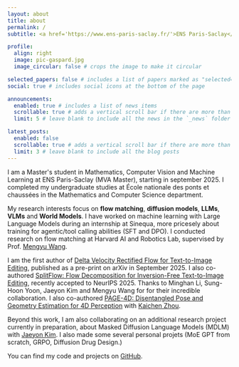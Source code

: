```yaml
---
layout: about
title: about
permalink: /
subtitle: <a href='https://www.ens-paris-saclay.fr/'>ENS Paris-Saclay</a>. <a href='https://www.enpc.fr/'>École nationale des ponts et chaussées, Institut Polytechnique de Paris </a>. Machine Learning.

profile:
  align: right
  image: pic-gaspard.jpg
  image_circular: false # crops the image to make it circular

selected_papers: false # includes a list of papers marked as "selected={true}"
social: true # includes social icons at the bottom of the page

announcements:
  enabled: true # includes a list of news items
  scrollable: true # adds a vertical scroll bar if there are more than 3 news items
  limit: 5 # leave blank to include all the news in the `_news` folder

latest_posts:
  enabled: false
  scrollable: true # adds a vertical scroll bar if there are more than 3 new posts items
  limit: 3 # leave blank to include all the blog posts
---
```


I am a Master's student in Mathematics, Computer Vision and Machine Learning at ENS Paris-Saclay (MVA Master), starting in september 2025. I completed my undergraduate studies at École nationale des ponts et chaussées in the Mathematics and Computer Science department.

My research interests focus on **flow matching**, **diffusion models**, **LLMs**, **VLMs** and **World Models**. I have worked on machine learning with Large Language Models during an internship at Sinequa, more pricesely about training for agentic/tool calling abilities (SFT and DPO). I conducted research on flow matching at Harvard AI and Robotics Lab, supervised by Prof. <a href="https://scholar.google.com/citations?user=i9B02k4AAAAJ&hl=en" target="_blank" rel="noopener noreferrer" style="color: inherit;">Mengyu Wang</a>.

I am the first author of [Delta Velocity Rectified Flow for Text-to-Image Editing](https://arxiv.org/abs/2509.05342), published as a pre-print on arXiv in September 2025. I also co-authored [SplitFlow: Flow Decomposition for Inversion-Free Text-to-Image Editing](https://neurips.cc/virtual/2025/poster/116281), recently accepted to NeurIPS 2025. Thanks to Minghan Li, Sung-Hoon Yoon, Jaeyon Kim and Mengyu Wang for for their incredible collaboration. I also co-authored  [PAGE-4D: Disentangled Pose and Geometry Estimation for 4D Perception](https://www.arxiv.org/abs/2510.17568) with <a href="https://scholar.google.com/citations?hl=en&user=8S6_34oAAAAJ&view_op=list_works" target="_blank" rel="noopener noreferrer" style="color: inherit;">Kaichen Zhou</a>.

Beyond this work, I am also collaborating on an additional research project currently in preparation, about Masked Diffusion Language Models (MDLM) with <a href="https://scholar.google.com/citations?user=1bXthLsAAAAJ&hl=ko" target="_blank" rel="noopener noreferrer" style="color: inherit;">Jaeyon Kim</a>. I also made some several personal projets (MoE GPT from scratch, GRPO, Diffusion Drug Design.)

You can find my code and projects on [GitHub](https://github.com/gaspardbd).
